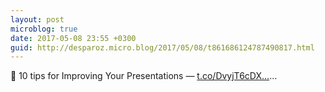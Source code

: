 ```yaml
---
layout: post
microblog: true
date: 2017-05-08 23:55 +0300
guid: http://desparoz.micro.blog/2017/05/08/t861686124787490817.html
---
```

🔗 10 tips for Improving Your Presentations — [t.co/DvyjT6cDX...](https://t.co/DvyjT6cDXy)…

